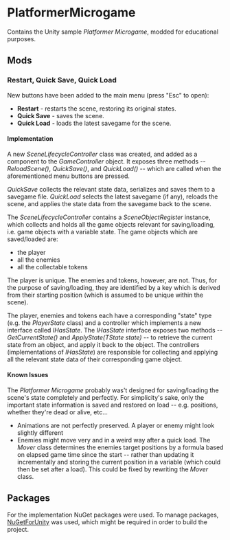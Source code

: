 # PlatformerMicrogame
Contains the Unity sample *Platformer Microgame*, modded for educational purposes.

## Mods
### Restart, Quick Save, Quick Load
New buttons have been added to the main menu (press "Esc" to open):
* **Restart** - restarts the scene, restoring its original states.
* **Quick Save** - saves the scene.
* **Quick Load** - loads the latest savegame for the scene.

#### Implementation
A new *SceneLifecycleController* class was created, and added as a component to the *GameController* object. It exposes three methods -- *ReloadScene()*, *QuickSave()*, and *QuickLoad()* -- which are called when the aforementioned menu buttons are pressed.

*QuickSave* collects the relevant state data, serializes and saves them to a savegame file. *QuickLoad* selects the latest savegame (if any), reloads the scene, and applies the state data from the savegame back to the scene.

The *SceneLifecycleController* contains a *SceneObjectRegister* instance, which collects and holds all the game objects relevant for saving/loading, i.e. game objects with a variable state. The game objects which are saved/loaded are:
- the player
- all the enemies
- all the collectable tokens

The player is unique. The enemies and tokens, however, are not. Thus, for the purpose of saving/loading, they are identified by a key which is derived from their starting position (which is assumed to be unique within the scene).

The player, enemies and tokens each have a corresponding "state" type (e.g. the *PlayerState* class) and a controller which implements a new interface called *IHasState<TState>*. The *IHasState<TState>* interface exposes two methods -- *GetCurrentState()* and *ApplyState(TState state)* -- to retrieve the current state from an object, and apply it back to the object. The controllers (implementations of *IHasState<TState>*) are responsible for collecting and applying all the relevant state data of their corresponding game object.

#### Known Issues
The *Platformer Microgame* probably was't designed for saving/loading the scene's state completely and perfectly. For simplicity's sake, only the important state information is saved and restored on load -- e.g. positions, whether they're dead or alive, etc...

* Animations are not perfectly preserved. A player or enemy might look slightly different
* Enemies might move very and in a weird way after a quick load. The *Mover* class determines the enemies target positions by a formula based on elapsed game time since the start -- rather than updating it incrementally and storing the current position in a variable (which could then be set after a load). This could be fixed by rewriting the *Mover* class.

## Packages
For the implementation NuGet packages were used. To manage packages, [NuGetForUnity](https://github.com/GlitchEnzo/NuGetForUnity/releases) was used, which might be required in order to build the project.